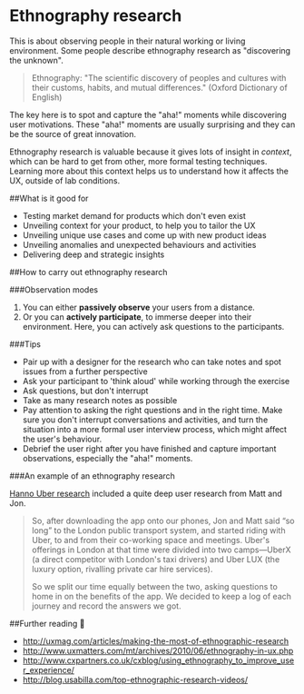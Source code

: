 # Ethnography research

This is about observing people in their natural working or living environment. Some people describe ethnography research as "discovering the unknown".

> Ethnography: "The scientific discovery of peoples and cultures with their customs, habits, and mutual differences." (Oxford Dictionary of English)

The key here is to spot and capture the "aha!" moments while discovering user motivations. These "aha!" moments are usually surprising and they can be the source of great innovation.

Ethnography research is valuable because it gives lots of insight in *context*, which can be hard to get from other, more formal testing techniques. Learning more about this context helps us to understand how it affects the UX, outside of lab conditions.

##What is it good for

* Testing market demand for products which don't even exist
* Unveiling context for your product, to help you to tailor the UX
* Unveiling unique use cases and come up with new product ideas
* Unveiling anomalies and unexpected behaviours and activities
* Delivering deep and strategic insights

##How to carry out ethnography research

###Observation modes

1. You can either **passively observe** your users from a distance.
2. Or you can **actively participate**, to immerse deeper into their environment. Here, you can actively ask questions to the participants.

###Tips

* Pair up with a designer for the research who can take notes and spot issues from a further perspective
* Ask your participant to 'think aloud' while working through the exercise
* Ask questions, but don't interrupt
* Take as many research notes as possible
* Pay attention to asking the right questions and in the right time. Make sure you don't interrupt conversations and activities, and turn the situation into a more formal user interview process, which might affect the user's behaviour.
* Debrief the user right after you have finished and capture important observations, especially the "aha!" moments.

###An example of an ethnography research

[Hanno Uber research](https://hanno.co/work/uber/) included a quite deep user research from Matt and Jon.

> So, after downloading the app onto our phones, Jon and Matt said “so long” to the London public transport system, and started riding with Uber, to and from their co-working space and meetings. Uber's offerings in London at that time were divided into two camps—UberX (a direct competitor with London's taxi drivers) and Uber LUX (the luxury option, rivalling private car hire services).
>
> So we split our time equally between the two, asking questions to home in on the benefits of the app. We decided to keep a log of each journey and record the answers we got.

##Further reading :book:

* http://uxmag.com/articles/making-the-most-of-ethnographic-research
* http://www.uxmatters.com/mt/archives/2010/06/ethnography-in-ux.php
* http://www.cxpartners.co.uk/cxblog/using_ethnography_to_improve_user_experience/
* http://blog.usabilla.com/top-ethnographic-research-videos/